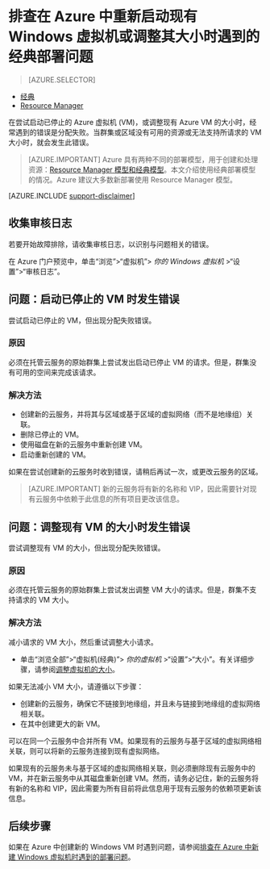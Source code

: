 <properties
    pageTitle="VM 重新启动或大小调整问题 | Azure"
    description="排查在 Azure 中重新启动现有 Windows 虚拟机或调整其大小时遇到的经典部署问题"
    services="virtual-machines-windows"
    documentationcenter=""
    author="Deland-Han"
    manager="felixwu"
    editor=""
    tags="top-support-issue" />
<tags
    ms.assetid="aa854fff-c057-4b8e-ad77-e4dbc39648cc"
    ms.service="virtual-machines-windows"
    ms.topic="support-article"
    ms.tgt_pltfrm="vm-windows"
    ms.workload="required"
    ms.date="09/20/2016"
    wacn.date="01/13/2017"
    ms.devlang="na"
    ms.author="delhan" />  


# 排查在 Azure 中重新启动现有 Windows 虚拟机或调整其大小时遇到的经典部署问题
> [AZURE.SELECTOR]
- [经典](/documentation/articles/virtual-machines-windows-classic-restart-resize-error-troubleshooting/)
- [Resource Manager](/documentation/articles/virtual-machines-windows-restart-resize-error-troubleshooting/)

在尝试启动已停止的 Azure 虚拟机 \(VM\)，或调整现有 Azure VM 的大小时，经常遇到的错误是分配失败。当群集或区域没有可用的资源或无法支持所请求的 VM 大小时，就会发生此错误。

> [AZURE.IMPORTANT]
Azure 具有两种不同的部署模型，用于创建和处理资源：[Resource Manager 模型和经典模型](/documentation/articles/resource-manager-deployment-model/)。本文介绍使用经典部署模型的情况。Azure 建议大多数新部署使用 Resource Manager 模型。
> 
> 

[AZURE.INCLUDE [support-disclaimer](../../includes/support-disclaimer.md)]

## 收集审核日志
若要开始故障排除，请收集审核日志，以识别与问题相关的错误。

在 Azure 门户预览中，单击“浏览”\>“虚拟机”\> *你的 Windows 虚拟机* \>“设置”\>“审核日志”。

## 问题：启动已停止的 VM 时发生错误
尝试启动已停止的 VM，但出现分配失败错误。

### 原因
必须在托管云服务的原始群集上尝试发出启动已停止 VM 的请求。但是，群集没有可用的空间来完成该请求。

### 解决方法
* 创建新的云服务，并将其与区域或基于区域的虚拟网络（而不是地缘组）关联。
* 删除已停止的 VM。
* 使用磁盘在新的云服务中重新创建 VM。
* 启动重新创建的 VM。

如果在尝试创建新的云服务时收到错误，请稍后再试一次，或更改云服务的区域。

> [AZURE.IMPORTANT]
新的云服务将有新的名称和 VIP，因此需要针对现有云服务中依赖于此信息的所有项目更改该信息。
> 
> 

## 问题：调整现有 VM 的大小时发生错误
尝试调整现有 VM 的大小，但出现分配失败错误。

### 原因
必须在托管云服务的原始群集上尝试发出调整 VM 大小的请求。但是，群集不支持请求的 VM 大小。

### 解决方法
减小请求的 VM 大小，然后重试调整大小请求。

* 单击“浏览全部”\>“虚拟机\(经典\)”\> *你的虚拟机* \>“设置”\>“大小”。有关详细步骤，请参阅[调整虚拟机的大小](https://msdn.microsoft.com/zh-cn/library/dn168976.aspx)。

如果无法减小 VM 大小，请遵循以下步骤：

* 创建新的云服务，确保它不链接到地缘组，并且未与链接到地缘组的虚拟网络相关联。
* 在其中创建更大的新 VM。

可以在同一个云服务中合并所有 VM。如果现有的云服务与基于区域的虚拟网络相关联，则可以将新的云服务连接到现有虚拟网络。

如果现有的云服务未与基于区域的虚拟网络相关联，则必须删除现有云服务中的 VM，并在新云服务中从其磁盘重新创建 VM。然而，请务必记住，新的云服务将有新的名称和 VIP，因此需要为所有目前将此信息用于现有云服务的依赖项更新该信息。

## 后续步骤
如果在 Azure 中创建新的 Windows VM 时遇到问题，请参阅[排查在 Azure 中新建 Windows 虚拟机时遇到的部署问题](/documentation/articles/virtual-machines-windows-troubleshoot-deployment-new-vm/)。

<!---HONumber=Mooncake_0109_2017-->